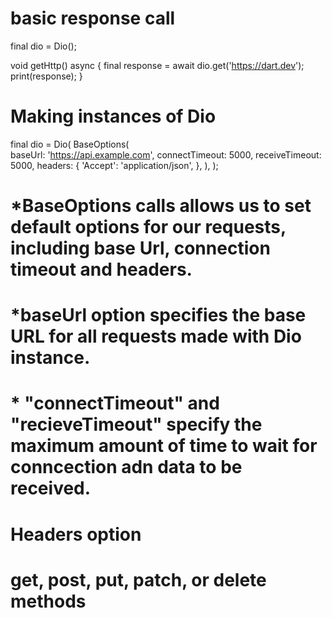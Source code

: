 # basic response call
final dio = Dio();

void getHttp() async {
  final response = await dio.get('https://dart.dev');
  print(response);
}

# Making instances of Dio

final dio = Dio(
  BaseOptions(  
    baseUrl: 'https://api.example.com',
    connectTimeout: 5000,
    receiveTimeout: 5000,
    headers: {
      'Accept': 'application/json',
    },
  ),
);

# *BaseOptions calls allows us to set default options for our requests, including base Url, connection timeout and headers.
# *baseUrl option specifies the base URL for all requests made with Dio instance.
# * "connectTimeout" and "recieveTimeout" specify the maximum amount of time to wait for conncection adn data to be received.
# Headers option


#  get, post, put, patch, or delete methods